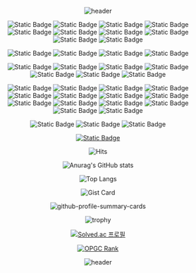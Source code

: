 <div align="center">  
  
![header](https://capsule-render.vercel.app/api?type=waving&color=timeGradient&height=200&text=Minjae%20Kim&fontAlignY=40)

![Static Badge](https://img.shields.io/badge/C-A8B9CC?style=flat-square&logo=c&logoColor=white)
![Static Badge](https://img.shields.io/badge/C++-00599C?style=flat-square&logo=cplusplus&logoColor=white)
![Static Badge](https://img.shields.io/badge/Python-3776AB?style=flat-square&logo=python&logoColor=white)
![Static Badge](https://img.shields.io/badge/Swift-F05138?style=flat-square&logo=swift&logoColor=white)
![Static Badge](https://img.shields.io/badge/JavaScript-F7DF1E?style=flat-square&logo=javascript&logoColor=white)
![Static Badge](https://img.shields.io/badge/HTML5-E34F26?style=flat-square&logo=html5&logoColor=white)
![Static Badge](https://img.shields.io/badge/CSS3-1572B6?style=flat-square&logo=css3&logoColor=white)
![Static Badge](https://img.shields.io/badge/MarkDown-000000?style=flat-square&logo=markdown&logoColor=white)
![Static Badge](https://img.shields.io/badge/Git-F05032?style=flat-square&logo=git&logoColor=white)
![Static Badge](https://img.shields.io/badge/GitHub-181717?style=flat-square&logo=github&logoColor=white)

![Static Badge](https://img.shields.io/badge/App%20Store-0D96F6?style=flat-square&logo=appstore&logoColor=white)
![Static Badge](https://img.shields.io/badge/npm-CB3837?style=flat-square&logo=npm&logoColor=white)
![Static Badge](https://img.shields.io/badge/GitHub%20Actions-2088FF?style=flat-square&logo=githubactions&logoColor=white)
![Static Badge](https://img.shields.io/badge/AWS-232F3E?style=flat-square&logo=amazonaws&logoColor=white)

![Static Badge](https://img.shields.io/badge/Node.js-339933?style=flat-square&logo=nodedotjs&logoColor=white)
![Static Badge](https://img.shields.io/badge/Pytorch-EE4C2C?style=flat-square&logo=pytorch&logoColor=white)
![Static Badge](https://img.shields.io/badge/Django-092E20?style=flat-square&logo=django&logoColor=white)
![Static Badge](https://img.shields.io/badge/NGINX-009639?style=flat-square&logo=nginx&logoColor=white)
![Static Badge](https://img.shields.io/badge/Swagger-85EA2D?style=flat-square&logo=swagger&logoColor=white)
![Static Badge](https://img.shields.io/badge/Docker-2496ED?style=flat-square&logo=docker&logoColor=white)
![Static Badge](https://img.shields.io/badge/Kubernetes-326CE5?style=flat-square&logo=kubernetes&logoColor=white)

![Static Badge](https://img.shields.io/badge/iOS-000000?style=flat-square&logo=ios&logoColor=white)
![Static Badge](https://img.shields.io/badge/macOS-000000?style=flat-square&logo=macos&logoColor=white)
![Static Badge](https://img.shields.io/badge/Windows-0078D4?style=flat-square&logo=windows11&logoColor=white)
![Static Badge](https://img.shields.io/badge/Linux-FCC624?style=flat-square&logo=linux&logoColor=white)
![Static Badge](https://img.shields.io/badge/Visual%20Studio-5C2D91?style=flat-square&logo=visualstudio&logoColor=white)
![Static Badge](https://img.shields.io/badge/Visual%20Studio%20Code-007ACC?style=flat-square&logo=visualstudiocode&logoColor=white)
![Static Badge](https://img.shields.io/badge/JetBrains%20IDE-000000?style=flat-square&logo=jetbrains&logoColor=white)
![Static Badge](https://img.shields.io/badge/PyCharm-000000?style=flat-square&logo=pycharm&logoColor=white)
![Static Badge](https://img.shields.io/badge/IntelliJ-000000?style=flat-square&logo=intellijidea&logoColor=white)
![Static Badge](https://img.shields.io/badge/Xcode-147EFB?style=flat-square&logo=xcode&logoColor=white)
![Static Badge](https://img.shields.io/badge/Jupyter-F37626?style=flat-square&logo=jupyter&logoColor=white)
![Static Badge](https://img.shields.io/badge/Postman-FF6C37?style=flat-square&logo=postman&logoColor=white)
![Static Badge](https://img.shields.io/badge/Homebrew-FBB040?style=flat-square&logo=homebrew&logoColor=white)
![Static Badge](https://img.shields.io/badge/VMware-607078?style=flat-square&logo=vmware&logoColor=white)

![Static Badge](https://img.shields.io/badge/SSAFY-1428A0?style=flat-square&logo=samsung&logoColor=white)
![Static Badge](https://img.shields.io/badge/Apple%20Developer%20Academy%20@%20POSTECH-000000?style=flat-square&logo=apple&logoColor=white)
![Static Badge](https://img.shields.io/badge/42Seoul-000000?style=flat-square&logo=42&logoColor=white)

[![Static Badge](https://img.shields.io/badge/LinkedIn%20Profile-0A66C2?style=flat-square&logo=linkedin&logoColor=white)](https://www.linkedin.com/in/minjaekim9610/)

![Hits](https://hits.seeyoufarm.com/api/count/incr/badge.svg?url=https%3A%2F%2Fgithub.com%2Fminjae9610%2Fminjae9610&count_bg=%2356C600&title_bg=%23000000&icon=github.svg&icon_color=%23FFFFFF&title=hits&edge_flat=false)

![Anurag's GitHub stats](https://github-readme-stats.vercel.app/api?username=minjae9610&show_icons=true&theme=gotham&locale=kr)

![Top Langs](https://github-readme-stats.vercel.app/api/top-langs/?username=minjae9610&langs_count=10&layout=donut&theme=gotham&locale=kr)

![Gist Card](https://github-readme-stats.vercel.app/api/gist?id=b4c5290baa33ae86d9fd2b0a1cec2168&theme=gotham&locale=kr)

![github-profile-summary-cards](https://github-profile-summary-cards.vercel.app/api/cards/profile-details?username=minjae9610&theme=nord_dark)

![trophy](https://github-profile-trophy.vercel.app/?username=minjae9610&theme=flat&column=7)

[![Solved.ac
프로필](http://mazassumnida.wtf/api/v2/generate_badge?boj=minjae9610)](https://solved.ac/profile/minjae9610)

[![OPGC Rank](https://api.opgc.me/githubs/users/minjae9610/tag/?theme=basic)](https://opgc.me/#/users/minjae9610)

![header](https://capsule-render.vercel.app/api?type=waving&color=timeGradient&section=footer)

</div>
